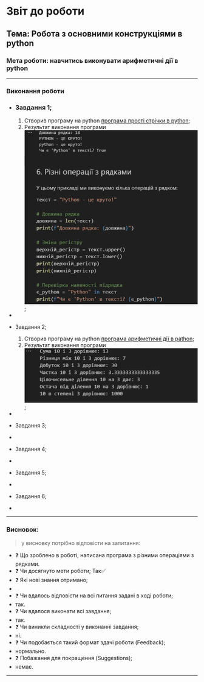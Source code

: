 # Звіт до роботи
## Тема: Робота з основними конструкціями в python 
### Мета роботи: навчитись виконувати арифметичні дії в python

---
### Виконання роботи
*   ### Завдання 1;
    1. Створив  програму на python  [програма прості стрічки в python](1py.ipynb);
    1. Результат виконання програми ![Результат виконання програми](Screenshot_1.png);

* 

*   Завдання 2;
    1. Створив  програму на python  [програма арифметичні дії в pathon](2py.ipynb);
    1. Результат виконання програми ![Результат виконання програми](Screenshot_2.png); 
* 
* Завдання 3;

*  
* Завдання 4;

*  
* Завдання 5;

* 
* Завдання 6;

*    
---
### Висновок:
> у висновку потрібно відповісти на запитання:

- :question: Що зроблено в роботі;
написана програма з різними операціями з рядками.
- :question: Чи досягнуто мети роботи;
Так✅
- :question: Які нові знання отримано;
- 
- :question: Чи вдалось відповісти на всі питання задані в ході роботи;
- так.
- :question: Чи вдалося виконати всі завдання;
- так.
- :question: Чи виникли складності у виконанні завдання;
- ні.
- :question: Чи подобається такий формат здачі роботи (Feedback);
- нормально. 
- :question: Побажання для покращення (Suggestions);
- немає.
---